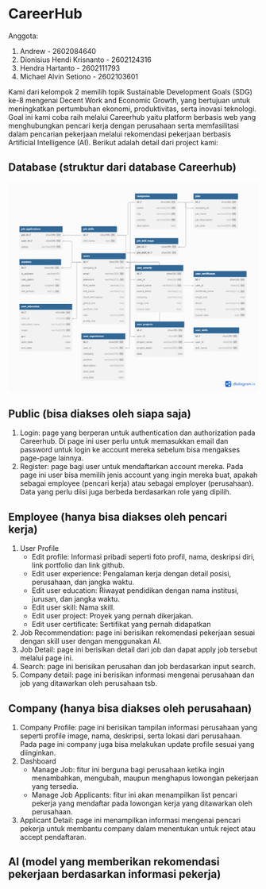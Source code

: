 # CareerHub
Anggota:
1. Andrew - 2602084640
2. Dionisius Hendi Krisnanto - 2602124316
3. Hendra Hartanto - 2602111793
4. Michael Alvin Setiono - 2602103601

Kami dari kelompok 2 memilih topik Sustainable Development Goals (SDG) ke-8 mengenai Decent Work and Economic Growth, yang bertujuan untuk meningkatkan pertumbuhan ekonomi, produktivitas, serta inovasi teknologi. Goal ini kami coba raih melalui Careerhub yaitu platform berbasis web yang menghubungkan pencari kerja dengan perusahaan serta memfasilitasi dalam pencarian pekerjaan melalui rekomendasi pekerjaan berbasis Artificial Intelligence (AI). Berikut adalah detail dari project kami:

## Database (struktur dari database Careerhub)
![ERD](https://raw.githubusercontent.com/Kileorguy/CareerHub/main/ERD%20-%20Careerhub.png)

## Public (bisa diakses oleh siapa saja)
1. Login: page yang berperan untuk authentication dan authorization pada Careerhub. Di page ini user perlu untuk memasukkan email dan password untuk login ke account mereka sebelum bisa mengakses page-page lainnya.
2. Register: page bagi user untuk mendaftarkan account mereka. Pada page ini user bisa memilih jenis account yang ingin mereka buat, apakah sebagai employee (pencari kerja) atau sebagai employer (perusahaan). Data yang perlu diisi juga berbeda berdasarkan role yang dipilih.

## Employee (hanya bisa diakses oleh pencari kerja)
1. User Profile
   - Edit profile: Informasi pribadi seperti foto profil, nama, deskripsi diri, link portfolio dan link github.
   - Edit user experience: Pengalaman kerja dengan detail posisi, perusahaan, dan jangka waktu.
   - Edit user education: Riwayat pendidikan dengan nama institusi, jurusan, dan jangka waktu.
   - Edit user skill: Nama skill.
   - Edit user project: Proyek yang pernah dikerjakan.
   - Edit user certificate: Sertifikat yang pernah didapatkan
2. Job Recommendation: page ini berisikan rekomendasi pekerjaan sesuai dengan skill user dengan menggunakan AI.
3. Job Detail: page ini berisikan detail dari job dan dapat apply job tersebut melalui page ini.
4. Search: page ini berisikan perusahan dan job berdasarkan input search.
5. Company detail: page ini berisikan informasi mengenai perusahaan dan job yang ditawarkan oleh perusahaan tsb.


## Company (hanya bisa diakses oleh perusahaan)
1. Company Profile: page ini berisikan tampilan informasi perusahaan yang seperti profile image, nama, deskripsi, serta lokasi dari perusahaan. Pada page ini company juga bisa melakukan update profile sesuai yang diinginkan.
2. Dashboard
   - Manage Job: fitur ini berguna bagi perusahaan ketika ingin menambahkan, mengubah, maupun menghapus lowongan pekerjaan yang tersedia.
   - Manage Job Applicants: fitur ini akan menampilkan list pencari pekerja yang mendaftar pada lowongan kerja yang ditawarkan oleh perusahaan.
3. Applicant Detail: page ini menampilkan informasi mengenai pencari pekerja untuk membantu company dalam menentukan untuk reject atau accept pendaftaran.


## AI (model yang memberikan rekomendasi pekerjaan berdasarkan informasi pekerja)

